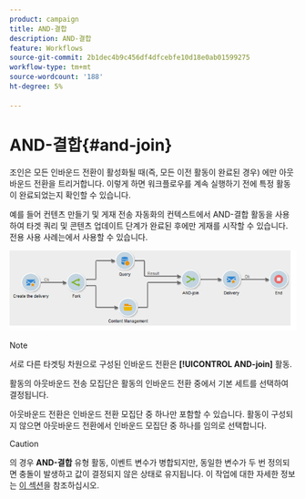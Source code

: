 ```yaml
---
product: campaign
title: AND-결합
description: AND-결합
feature: Workflows
source-git-commit: 2b1dec4b9c456df4dfcebfe10d18e0ab01599275
workflow-type: tm+mt
source-wordcount: '188'
ht-degree: 5%

---
```


# AND-결합{#and-join}



조인은 모든 인바운드 전환이 활성화될 때(즉, 모든 이전 활동이 완료된 경우) 에만 아웃바운드 전환을 트리거합니다. 이렇게 하면 워크플로우를 계속 실행하기 전에 특정 활동이 완료되었는지 확인할 수 있습니다.

예를 들어 컨텐츠 만들기 및 게재 전송 자동화의 컨텍스트에서 AND-결합 활동을 사용하여 타겟 쿼리 및 콘텐츠 업데이트 단계가 완료된 후에만 게재를 시작할 수 있습니다. 전용 사용 사례는에서 사용할 수 있습니다.

![](assets/and-join-usage.png)

>[!NOTE]
>
>서로 다른 타겟팅 차원으로 구성된 인바운드 전환은 **[!UICONTROL AND-join]** 활동.

활동의 아웃바운드 전송 모집단은 활동의 인바운드 전환 중에서 기본 세트를 선택하여 결정됩니다.

아웃바운드 전환은 인바운드 전환 모집단 중 하나만 포함할 수 있습니다. 활동이 구성되지 않으면 아웃바운드 전환에서 인바운드 모집단 중 하나를 임의로 선택합니다.

>[!CAUTION]
>
>의 경우 **AND-결합** 유형 활동, 이벤트 변수가 병합되지만, 동일한 변수가 두 번 정의되면 충돌이 발생하고 값이 결정되지 않은 상태로 유지됩니다. 이 작업에 대한 자세한 정보는 [이 섹션](javascript-scripts-and-templates.md#event-variables)을 참조하십시오.
